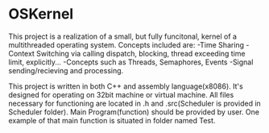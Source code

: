 # OSKernel
This project is a realization of a small, but fully funcitonal, kernel of a multithreaded operating system. Concepts included are:
  -Time Sharing
  -Context Switching via calling dispatch, blocking, thread exceeding time limit, explicitly...
  -Concepts such as Threads, Semaphores, Events
  -Signal sending/recieving and processing.

This project is written in both C++ and assembly language(x8086). It's designed for operating on 32bit machine or virtual machine. 
All files necessary for functioning are located in .h and .src(Scheduler is provided in Scheduler folder). Main Program(function) should be provided by user. One example of that main function is situated in folder named Test.
